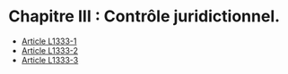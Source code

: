 # Chapitre III : Contrôle juridictionnel.

* [Article L1333-1](./LEGIARTI000006901453.md)
* [Article L1333-2](./LEGIARTI000006901454.md)
* [Article L1333-3](./LEGIARTI000006901455.md)

